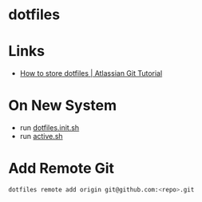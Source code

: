 # dotfiles

# Links

* [How to store dotfiles | Atlassian Git Tutorial](https://www.atlassian.com/git/tutorials/dotfiles)

# On New System

* run [dotfiles.init.sh](myscripts/dotfiles/dotfiles.init.sh)
* run [active.sh](myscripts/dotfiles/activate.sh)

# Add Remote Git

```sh
dotfiles remote add origin git@github.com:<repo>.git
```

